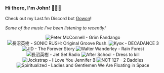 ### Hi there, I'm John! 🏄🏻‍♂️

Check out my Last.fm Discord bot [Gowon](http://gowon.ca)!

_Some of the music I've been listening to recently!_


<!-- lastfm -->
<p align="center"><img src="https://lastfm.freetls.fastly.net/i/u/64s/5b71119a98a74de0ab2d3226674d854c.png" title="Peter McConnell - Grim Fandango"> <img src="https://lastfm.freetls.fastly.net/i/u/64s/ce907ae3cacd078f5d1a9eeebaab255d.jpg" title="長沼英樹 - SONIC RUSH: Original Groove Rush."> <img src="https://lastfm.freetls.fastly.net/i/u/64s/35b9a1629131396f3a3970b680afbd2a.jpg" title="Куок - DECADANCE 3"> <img src="https://lastfm.freetls.fastly.net/i/u/64s/f5ebc39b1f907ab9e0df8ea47841f0c5.jpg" title="JID - The Forever Story"> <img src="https://lastfm.freetls.fastly.net/i/u/64s/b9207fcd99ba79d1209505044b31309b.jpg" title="Walter Wanderley - Rain Forest"> <img src="https://lastfm.freetls.fastly.net/i/u/64s/0cd511c5b43546d59f231f6824599f7f.png" title="長沼英樹 - Jet Set Radio"> <img src="https://lastfm.freetls.fastly.net/i/u/64s/16853243548ab889ae92c15c67a56f54.png" title="After School - Dress to kill"> <img src="https://lastfm.freetls.fastly.net/i/u/64s/9e3123c042fb257fe1851e25400203af.png" title="Jockstrap - I Love You Jennifer B"> <img src="https://lastfm.freetls.fastly.net/i/u/64s/c4d0f59635368a50deaee4b97cc0715e.jpg" title="NCT 127 - 2 Baddies"> <img src="https://lastfm.freetls.fastly.net/i/u/64s/99a8382a6c0e488da0a870643629296c.png" title="Spiritualized - Ladies and Gentlemen We Are Floating in Space"> </p>
